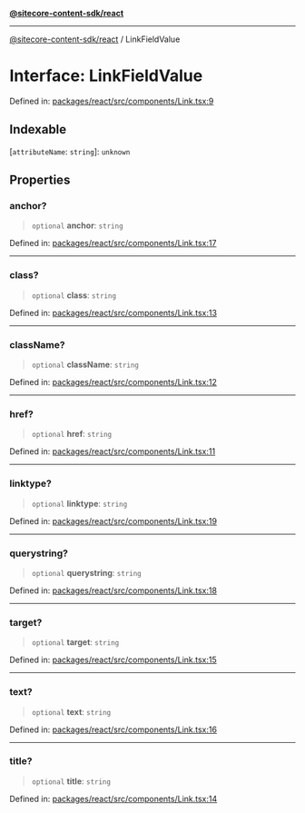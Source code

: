 [**@sitecore-content-sdk/react**](../README.md)

***

[@sitecore-content-sdk/react](../README.md) / LinkFieldValue

# Interface: LinkFieldValue

Defined in: [packages/react/src/components/Link.tsx:9](https://github.com/Sitecore/xmc-jss-dev/blob/2587fa13814e20ee230863406a92229f2eebdb43/packages/react/src/components/Link.tsx#L9)

## Indexable

\[`attributeName`: `string`\]: `unknown`

## Properties

### anchor?

> `optional` **anchor**: `string`

Defined in: [packages/react/src/components/Link.tsx:17](https://github.com/Sitecore/xmc-jss-dev/blob/2587fa13814e20ee230863406a92229f2eebdb43/packages/react/src/components/Link.tsx#L17)

***

### class?

> `optional` **class**: `string`

Defined in: [packages/react/src/components/Link.tsx:13](https://github.com/Sitecore/xmc-jss-dev/blob/2587fa13814e20ee230863406a92229f2eebdb43/packages/react/src/components/Link.tsx#L13)

***

### className?

> `optional` **className**: `string`

Defined in: [packages/react/src/components/Link.tsx:12](https://github.com/Sitecore/xmc-jss-dev/blob/2587fa13814e20ee230863406a92229f2eebdb43/packages/react/src/components/Link.tsx#L12)

***

### href?

> `optional` **href**: `string`

Defined in: [packages/react/src/components/Link.tsx:11](https://github.com/Sitecore/xmc-jss-dev/blob/2587fa13814e20ee230863406a92229f2eebdb43/packages/react/src/components/Link.tsx#L11)

***

### linktype?

> `optional` **linktype**: `string`

Defined in: [packages/react/src/components/Link.tsx:19](https://github.com/Sitecore/xmc-jss-dev/blob/2587fa13814e20ee230863406a92229f2eebdb43/packages/react/src/components/Link.tsx#L19)

***

### querystring?

> `optional` **querystring**: `string`

Defined in: [packages/react/src/components/Link.tsx:18](https://github.com/Sitecore/xmc-jss-dev/blob/2587fa13814e20ee230863406a92229f2eebdb43/packages/react/src/components/Link.tsx#L18)

***

### target?

> `optional` **target**: `string`

Defined in: [packages/react/src/components/Link.tsx:15](https://github.com/Sitecore/xmc-jss-dev/blob/2587fa13814e20ee230863406a92229f2eebdb43/packages/react/src/components/Link.tsx#L15)

***

### text?

> `optional` **text**: `string`

Defined in: [packages/react/src/components/Link.tsx:16](https://github.com/Sitecore/xmc-jss-dev/blob/2587fa13814e20ee230863406a92229f2eebdb43/packages/react/src/components/Link.tsx#L16)

***

### title?

> `optional` **title**: `string`

Defined in: [packages/react/src/components/Link.tsx:14](https://github.com/Sitecore/xmc-jss-dev/blob/2587fa13814e20ee230863406a92229f2eebdb43/packages/react/src/components/Link.tsx#L14)
